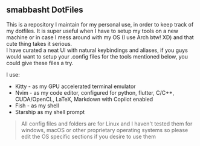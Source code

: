 ## smabbasht DotFiles
This is a repository I maintain for my personal use, in order to keep track of my dotfiles. It is super useful when I have to setup my tools on a new machine or in case I mess around with my OS (I use Arch btw! XD) and that cute thing takes it serious. <br>
I have curated a neat UI with natural keybindings and aliases, if you guys would want to setup your .config files for the tools mentioned below, you could give these files a try.  

I use:
- Kitty - as my GPU accelerated terminal emulator
- Nvim - as my code editor, configured for python, flutter, C/C++, CUDA/OpenCL, LaTeX, Markdown with Copilot enabled
- Fish - as my shell
- Starship as my shell prompt

> All config files and folders are for Linux and I haven't tested them for windows, macOS or other proprietary operating systems so please edit the OS specific sections if you desire to use them

